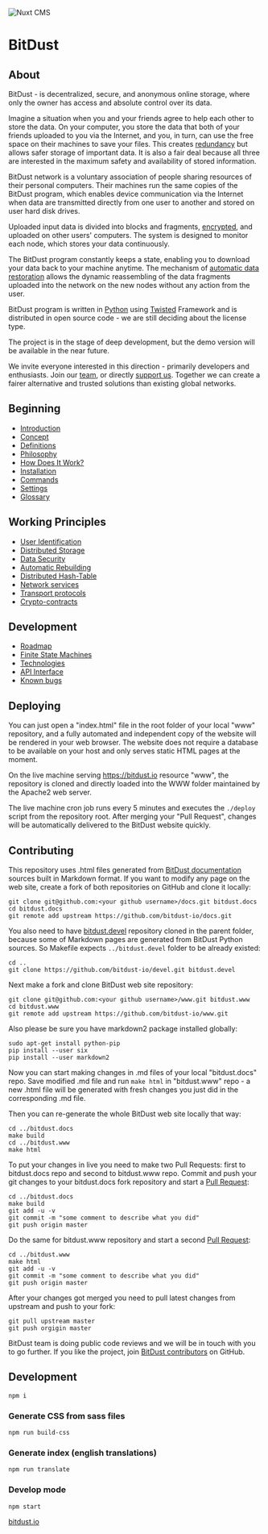 ![Nuxt CMS](https://bitdust.io/assets/img/og/og-image.jpg)

# BitDust


## About

BitDust - is decentralized, secure, and anonymous online storage, where only the owner has access and absolute control over its data.

Imagine a situation when you and your friends agree to help each other to store the data. On your computer, you store the data that both of your friends uploaded to you via the Internet, and you, in turn, can use the free space on their machines to save your files. This creates [redundancy](https://github.com/bitdust-io/docs/blob/master/storage.md) but allows safer storage of important data. It is also a fair deal because all three are interested in the maximum safety and availability of stored information.

BitDust network is a voluntary association of people sharing resources of their personal computers. Their machines run the same copies of the BitDust program, which enables device communication via the Internet when data are transmitted directly from one user to another and stored on user hard disk drives. 

Uploaded input data is divided into blocks and fragments, [encrypted](https://github.com/bitdust-io/docs/blob/master/security.md), and uploaded on other users' computers. The system is designed to monitor each node, which stores your data continuously.

The BitDust program constantly keeps a state, enabling you to download your data back to your machine anytime. The mechanism of [automatic data restoration](https://github.com/bitdust-io/docs/blob/master/rebuilding.md) allows the dynamic reassembling of the data fragments uploaded into the network on the new nodes without any action from the user.

BitDust program is written in [Python](http://python.org) using [Twisted](http://twistedmatrix.com/) Framework and is distributed in open source code - we are still deciding about the license type. 

The project is in the stage of deep development, but the demo version will be available in the near future. 

We invite everyone interested in this direction - primarily developers and enthusiasts. Join our [team](https://github.com/bitdust-io), or directly [support us](https://github.com/bitdust-io/docs/blob/master/donate.md). Together we can create a fairer alternative and trusted solutions than existing global networks.



## Beginning

+ [Introduction](https://github.com/bitdust-io/docs/blob/master/intro.md)
+ [Concept](https://github.com/bitdust-io/docs/blob/master/concept.md)
+ [Definitions](https://github.com/bitdust-io/docs/blob/master/definitions.md)
+ [Philosophy](https://github.com/bitdust-io/docs/blob/master/philosophy.md)
+ [How Does It Work?](https://github.com/bitdust-io/docs/blob/master/principle.md)
+ [Installation](https://github.com/bitdust-io/docs/blob/master/install.md)
+ [Commands](https://github.com/bitdust-io/docs/blob/master/commands.md)
+ [Settings](https://github.com/bitdust-io/docs/blob/master/settings.md)
+ [Glossary](https://github.com/bitdust-io/docs/blob/master/glossary.md)


## Working Principles

+ [User Identification](https://github.com/bitdust-io/docs/blob/master/identities.md)
+ [Distributed Storage](https://github.com/bitdust-io/docs/blob/master/storage.md)
+ [Data Security](https://github.com/bitdust-io/docs/blob/master/security.md)
+ [Automatic Rebuilding](https://github.com/bitdust-io/docs/blob/master/rebuilding.md)
+ [Distributed Hash-Table](https://github.com/bitdust-io/docs/blob/master/dht.md)
+ [Network services](https://github.com/bitdust-io/docs/blob/master/services.md)
+ [Transport protocols](https://github.com/bitdust-io/docs/blob/master/transports.md)
+ [Crypto-contracts](https://github.com/bitdust-io/docs/blob/master/crypto_contracts.md)


## Development

+ [Roadmap](https://github.com/bitdust-io/docs/blob/master/roadmap.md)
+ [Finite State Machines](https://github.com/bitdust-io/docs/blob/master/automats.md)
+ [Technologies](https://github.com/bitdust-io/docs/blob/master/technologies.md)
+ [API Interface](https://github.com/bitdust-io/docs/blob/master/api.md)
+ [Known bugs](https://github.com/bitdust-io/docs/blob/master/bugs.md)


## Deploying

You can just open a "index.html" file in the root folder of your local "www" repository, and a fully automated and independent copy of the website will be rendered in your web browser. The website does not require a database to be available on your host and only serves static HTML pages at the moment.

On the live machine serving https://bitdust.io resource "www", the repository is cloned and directly loaded into the WWW folder maintained by the Apache2 web server.

The live machine cron job runs every 5 minutes and executes the `./deploy` script from the repository root. After merging your "Pull Request", changes will be automatically delivered to the BitDust website quickly.



## Contributing

This repository  uses .html files generated from [BitDust documentation](https://github.com/bitdust-io/docs) sources built in Markdown format. If you want to modify any page on the web site, create a fork of both repositories on GitHub and clone it locally:

    git clone git@github.com:<your github username>/docs.git bitdust.docs
    cd bitdust.docs
    git remote add upstream https://github.com/bitdust-io/docs.git


You also need to have [bitdust.devel](https://github.com/bitdust-io/devel) repository cloned in the parent folder, because some of Markdown pages are generated from BitDust Python sources. So Makefile expects `../bitdust.devel` folder to be already existed:

    cd ..
    git clone https://github.com/bitdust-io/devel.git bitdust.devel


Next make a fork and clone BitDust web site repository:

    git clone git@github.com:<your github username>/www.git bitdust.www
    cd bitdust.www
    git remote add upstream https://github.com/bitdust-io/www.git


Also please be sure you have markdown2 package installed globally:

    sudo apt-get install python-pip
    pip install --user six
    pip install --user markdown2


Now you can start making changes in .md files of your local "bitdust.docs" repo. Save modified .md file and run `make html` in "bitdust.www" repo - a new .html file will be generated with fresh changes you just did in the corresponding .md file.

Then you can re-generate the whole BitDust web site locally that way:

    cd ../bitdust.docs
    make build
    cd ../bitdust.www
    make html


To put your changes in live you need to make two Pull Requests: first to bitdust.docs repo and second to bitdust.www repo. Commit and push your git changes to your bitdust.docs fork repository and start a [Pull Request](https://github.com/bitdust-io/docs/pulls):

    cd ../bitdust.docs
    make build
    git add -u -v
    git commit -m "some comment to describe what you did"
    git push origin master


Do the same for bitdust.www repository and start a second [Pull Request](https://github.com/bitdust-io/www/pulls):

    cd ../bitdust.www
    make html
    git add -u -v
    git commit -m "some comment to describe what you did"
    git push origin master


After your changes got merged you need to pull latest changes from upstream and push to your fork:

    git pull upstream master
    git push orgigin master


BitDust team is doing public code reviews and we will be in touch with you to go further. If you like the project, join [BitDust contributors](https://github.com/bitdust-io) on GitHub.


## Development

    npm i

### Generate CSS from sass files

    npm run build-css

### Generate index (english translations)

    npm run translate

### Develop mode

    npm start


[bitdust.io](https://bitdust.io)
